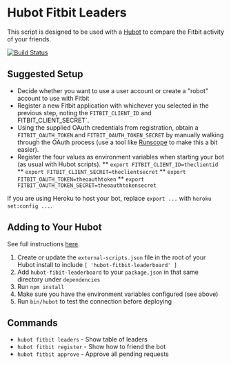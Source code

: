 # Hubot Fitbit Leaders

This script is designed to be used with a [Hubot](http://hubot.github.com) to compare the Fitbit activity of your friends.

[![Build Status](https://travis-ci.org/stephenyeargin/hubot-fitbit-leaders.png)](https://travis-ci.org/stephenyeargin/hubot-fitbit-leaders)

## Suggested Setup

* Decide whether you want to use a user account or create a "robot" account to use with Fitbit
* Register a new Fitbit application with whichever you selected in the previous step, noting the `FITBIT_CLIENT_ID` and FITBIT_CLIENT_SECRET`.
* Using the supplied OAuth credentials from registration, obtain a `FITBIT_OAUTH_TOKEN` and `FITBIT_OAUTH_TOKEN_SECRET` by manually walking through the OAuth process (use a tool like [Runscope](https://www.runscope.com/) to make this a bit easier).
* Register the four values as environment variables when starting your bot (as usual with Hubot scripts).
** `export FITBIT_CLIENT_ID=theclientid`
** `export FITBIT_CLIENT_SECRET=theclientsecret`
** `export FITBIT_OAUTH_TOKEN=theoauthtoken`
** `export FITBIT_OAUTH_TOKEN_SECRET=theoauthtokensecret`

If you are using Heroku to host your bot, replace `export ...` with `heroku set:config ...`.

## Adding to Your Hubot

See full instructions [here](https://github.com/github/hubot/blob/master/docs/scripting.md#npm-packages).

1. Create or update the `external-scripts.json` file in the root of your Hubot install to include `[ 'hubot-fitbit-leaderboard' ]`
2. Add `hubot-fibit-leaderboard` to your `package.json` in that same directory under `dependencies`
3. Run `npm install`
4. Make sure you have the environment variables configured (see above)
5. Run `bin/hubot` to test the connection before deploying

## Commands

- `hubot fitbit leaders` - Show table of leaders
- `hubot fitbit register` - Show how to friend the bot
- `hubot fitbit approve` - Approve all pending requests